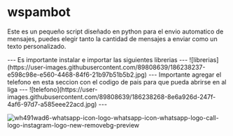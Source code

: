 # <h1> wspambot
<p> Este es un pequeño script diseñado en python para el envio automatico de mensajes, puedes elegir tanto la cantidad de mensajes a enviar como un texto personalizado.<p> 
---
Es importante instalar e importar las siguientes librerias
---
![librerias](https://user-images.githubusercontent.com/89808639/186238237-e598c98e-e560-4468-84f6-21b97b51b5b2.jpg)
---
Importante agregar el telefono en esta seccion con el codigo de pais para que pueda abrirse en al liga 
---
![telefono](https://user-images.githubusercontent.com/89808639/186238268-8e6a926d-247f-4af6-97d7-a585eee22acd.jpg)
---

![wh491wad6-whatsapp-icon-logo-whatsapp-icon-whatsapp-logo-call-logo-instagram-logo-new-removebg-preview](https://user-images.githubusercontent.com/89808639/186237280-36c5e3ac-30c6-4664-92bb-8b60b58a4695.png)



